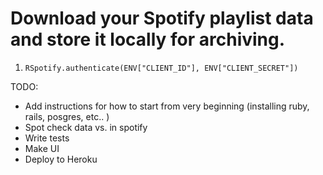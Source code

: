 # Download your Spotify playlist data and store it locally for archiving.

1. `RSpotify.authenticate(ENV["CLIENT_ID"], ENV["CLIENT_SECRET"])`

TODO:
* Add instructions for how to start from very beginning (installing ruby, rails, posgres, etc.. )
* Spot check data vs. in spotify
* Write tests
* Make UI
* Deploy to Heroku
